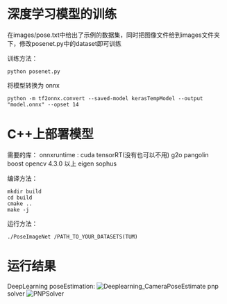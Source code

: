 # 深度学习模型的训练
在images/pose.txt中给出了示例的数据集，同时把图像文件给到images文件夹下，修改posenet.py中的dataset即可训练

训练方法：
```shell
python posenet.py
```

将模型转换为 onnx
```shell
python -m tf2onnx.convert --saved-model kerasTempModel --output "model.onnx" --opset 14
```
# C++上部署模型
需要的库：
onnxruntime : cuda tensorRT(没有也可以不用)
g2o
pangolin
boost
opencv 4.3.0 以上
eigen
sophus

编译方法：
```shell
mkdir build
cd build
cmake ..
make -j
```
运行方法：
```shell
./PoseImageNet /PATH_TO_YOUR_DATASETS(TUM)
```
# 运行结果
DeepLearning poseEstimation:
![Deeplearning_CameraPoseEstimate](https://user-images.githubusercontent.com/58660028/150632332-c39dba97-ae38-4157-8653-72eb5b9302d0.jpg)
pnp solver
![PNPSolver](https://user-images.githubusercontent.com/58660028/150632337-5da6f2de-467c-447f-a6ed-1d6ee633160f.jpg)
